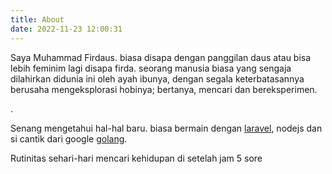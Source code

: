 ```yaml
---
title: About
date: 2022-11-23 12:00:31
---
```

Saya Muhammad Firdaus. biasa disapa dengan panggilan daus atau bisa lebih feminim lagi disapa firda.
seorang manusia biasa yang sengaja dilahirkan didunia ini oleh ayah ibunya, 
dengan segala keterbatasannya berusaha mengeksplorasi hobinya; bertanya, mencari dan bereksperimen.

.

Senang mengetahui hal-hal baru. 
biasa bermain dengan [laravel](https://laravel.com/), nodejs dan si cantik dari google [golang](https://go.dev/).

Rutinitas sehari-hari mencari kehidupan di setelah jam 5 sore
